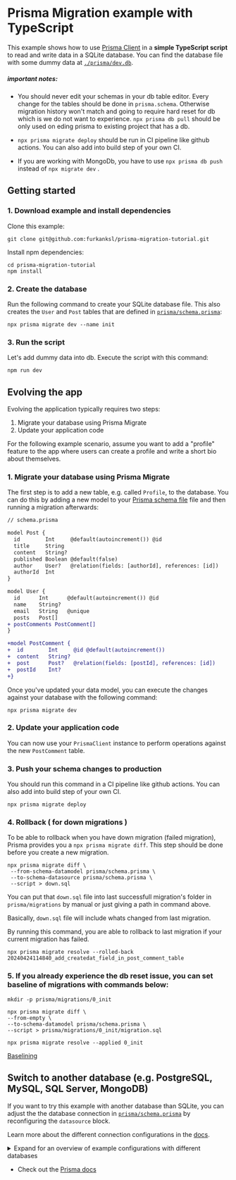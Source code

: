 # Prisma Migration example with TypeScript

This example shows how to use [Prisma Client](https://www.prisma.io/docs/reference/tools-and-interfaces/prisma-client) in a **simple TypeScript script** to read and write data in a SQLite database. You can find the database file with some dummy data at [`./prisma/dev.db`](./prisma/dev.db).

##### important notes:

-   You should never edit your schemas in your db table editor. Every change for the tables should be done in `prisma.schema`. Otherwise migration history won't match and going to require hard reset for db which is we do not want to experience. `npx prisma db pull` should be only used on eding prisma to existing project that has a db.

-   `npx prisma migrate deploy` should be run in CI pipeline like github actions. You can also add into build step of your own CI.

-   If you are working with MongoDb, you have to use `npx prisma db push` instead of `npx migrate dev` .

## Getting started

### 1. Download example and install dependencies

Clone this example:

```
git clone git@github.com:furkanksl/prisma-migration-tutorial.git
```

Install npm dependencies:

```
cd prisma-migration-tutorial
npm install
```

### 2. Create the database

Run the following command to create your SQLite database file. This also creates the `User` and `Post` tables that are defined in [`prisma/schema.prisma`](./prisma/schema.prisma):

```
npx prisma migrate dev --name init
```

### 3. Run the script

Let's add dummy data into db.
Execute the script with this command:

```
npm run dev
```

## Evolving the app

Evolving the application typically requires two steps:

1. Migrate your database using Prisma Migrate
1. Update your application code

For the following example scenario, assume you want to add a "profile" feature to the app where users can create a profile and write a short bio about themselves.

### 1. Migrate your database using Prisma Migrate

The first step is to add a new table, e.g. called `Profile`, to the database. You can do this by adding a new model to your [Prisma schema file](./prisma/schema.prisma) file and then running a migration afterwards:

```diff
// schema.prisma

model Post {
  id        Int     @default(autoincrement()) @id
  title     String
  content   String?
  published Boolean @default(false)
  author    User?   @relation(fields: [authorId], references: [id])
  authorId  Int
}

model User {
  id      Int      @default(autoincrement()) @id
  name    String?
  email   String   @unique
  posts   Post[]
+ postComments PostComment[]
}

+model PostComment {
+  id        Int     @id @default(autoincrement())
+  content   String?
+  post      Post?   @relation(fields: [postId], references: [id])
+  postId    Int?
+}
```

Once you've updated your data model, you can execute the changes against your database with the following command:

```
npx prisma migrate dev
```

### 2. Update your application code

You can now use your `PrismaClient` instance to perform operations against the new `PostComment` table.

### 3. Push your schema changes to production

You should run this command in a CI pipeline like github actions. You can also add into build step of your own CI.

```
npx prisma migrate deploy
```

### 4. Rollback ( for down migrations )

To be able to rollback when you have down migration (failed migration), Prisma provides you a `npx prisma migrate diff`. This step should be done before you create a new migration.

```
npx prisma migrate diff \
 --from-schema-datamodel prisma/schema.prisma \
 --to-schema-datasource prisma/schema.prisma \
 --script > down.sql
```

You can put that `down.sql` file into last successfull migration's folder in `prisma/migrations` by manual or just giving a path in command above.

Basically, `down.sql` file will include whats changed from last migration.

By running this command, you are able to rollback to last migration if your current migration has failed.

`npx prisma migrate resolve --rolled-back 20240424114840_add_createdat_field_in_post_comment_table`

### 5. If you already experience the db reset issue, you can set baseline of migrations with commands below:
```
mkdir -p prisma/migrations/0_init

npx prisma migrate diff \
--from-empty \
--to-schema-datamodel prisma/schema.prisma \
--script > prisma/migrations/0_init/migration.sql

npx prisma migrate resolve --applied 0_init
```
[Baselining](https://www.prisma.io/docs/orm/prisma-migrate/workflows/baselining)

## Switch to another database (e.g. PostgreSQL, MySQL, SQL Server, MongoDB)

If you want to try this example with another database than SQLite, you can adjust the the database connection in [`prisma/schema.prisma`](./prisma/schema.prisma) by reconfiguring the `datasource` block.

Learn more about the different connection configurations in the [docs](https://www.prisma.io/docs/reference/database-reference/connection-urls).

<details><summary>Expand for an overview of example configurations with different databases</summary>

### PostgreSQL

For PostgreSQL, the connection URL has the following structure:

```prisma
datasource db {
  provider = "postgresql"
  url      = "postgresql://USER:PASSWORD@HOST:PORT/DATABASE?schema=SCHEMA"
}
```

Here is an example connection string with a local PostgreSQL database:

```prisma
datasource db {
  provider = "postgresql"
  url      = "postgresql://janedoe:mypassword@localhost:5432/notesapi?schema=public"
}
```

### MySQL

For MySQL, the connection URL has the following structure:

```prisma
datasource db {
  provider = "mysql"
  url      = "mysql://USER:PASSWORD@HOST:PORT/DATABASE"
}
```

Here is an example connection string with a local MySQL database:

```prisma
datasource db {
  provider = "mysql"
  url      = "mysql://janedoe:mypassword@localhost:3306/notesapi"
}
```

### Microsoft SQL Server

Here is an example connection string with a local Microsoft SQL Server database:

```prisma
datasource db {
  provider = "sqlserver"
  url      = "sqlserver://localhost:1433;initial catalog=sample;user=sa;password=mypassword;"
}
```

### MongoDB

Here is an example connection string with a local MongoDB database:

```prisma
datasource db {
  provider = "mongodb"
  url      = "mongodb://USERNAME:PASSWORD@HOST/DATABASE?authSource=admin&retryWrites=true&w=majority"
}
```

</details>

-   Check out the [Prisma docs](https://www.prisma.io/docs)
